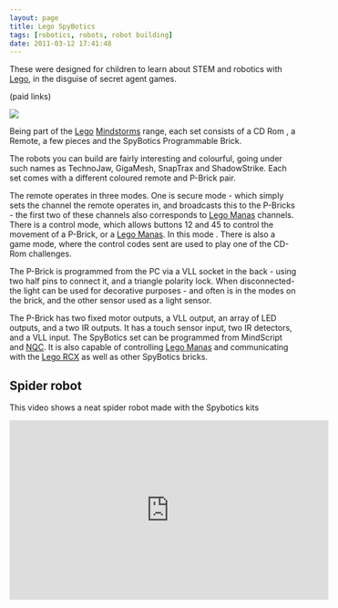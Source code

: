 ```yaml
---
layout: page
title: Lego SpyBotics
tags: [robotics, robots, robot building]
date: 2011-03-12 17:41:48
---
```

These were designed for children to learn about STEM and robotics with [Lego](/wiki/lego.html "The best known construction toy"), in the disguise of secret agent games.

(paid links)

<a href="https://www.amazon.co.uk/LEGO-Spybotics-3809-Technojaw-T55/dp/B002GXOGNQ/ref=as_li_ss_il?dchild=1&keywords=spybotics&qid=1605396998&sr=8-2&linkCode=li2&tag=orionrobots-21&linkId=e6fb4b226fd1c7f1d627f12b4b359a06&language=en_GB" target="_blank"><img border="0" src="//ws-eu.amazon-adsystem.com/widgets/q?_encoding=UTF8&ASIN=B002GXOGNQ&Format=_SL160_&ID=AsinImage&MarketPlace=GB&ServiceVersion=20070822&WS=1&tag=orionrobots-21&language=en_GB" ></a><img src="https://ir-uk.amazon-adsystem.com/e/ir?t=orionrobots-21&language=en_GB&l=li2&o=2&a=B002GXOGNQ" width="1" height="1" border="0" alt="" style="border:none !important; margin:0px !important;" />

Being part of the [Lego](/wiki/lego.html "The best known construction toy") [Mindstorms](/wiki/mindstorms.html "A Robotic construction toy system from Lego") range, each set consists of a CD Rom , a Remote, a few pieces and the SpyBotics Programmable Brick.

The robots you can build are fairly interesting and colourful, going under such names as TechnoJaw, GigaMesh, SnapTrax and ShadowStrike. Each set comes with a different coloured remote and P-Brick pair.

The remote operates in three modes. One is secure mode - which simply sets the channel the remote operates in, and broadcasts this to the P-Bricks - the first two of these channels also corresponds to [Lego Manas](/wiki/lego_manas.html "Remote control Lego robot-like kits") channels. There is a control mode, which allows buttons 12 and 45 to control the movement of a P-Brick, or a [Lego Manas](/wiki/lego_manas.html "Remote control Lego robot-like kits"). In this mode . There is also a game mode, where the control codes sent are used to play one of the CD-Rom challenges.

The P-Brick is programmed from the PC via a VLL socket in the back - using two half pins to connect it, and a triangle polarity lock. When disconnected- the light can be used for decorative purposes - and often is in the modes on the brick, and the other sensor used as a light sensor.

The P-Brick has two fixed motor outputs, a VLL output, an array of LED outputs, and a two IR outputs. It has a touch sensor input, two IR detectors, and a VLL input. The SpyBotics set can be programmed from MindScript and [NQC](/wiki/nqc.html "Not Quite C - A Lego PBrick Programming Language"). It is also capable of controlling [Lego Manas](/wiki/lego_manas.html "Remote control Lego robot-like kits") and communicating with the [Lego RCX](/wiki/rcx.html "The Lego RCX") as well as other SpyBotics bricks.

## Spider robot

This video shows a neat spider robot made with the Spybotics kits

<iframe width="560" height="315" src="https://www.youtube.com/embed/GhmEy5IBYRs" frameborder="0" allow="accelerometer; autoplay; clipboard-write; encrypted-media; gyroscope; picture-in-picture" allowfullscreen></iframe>

